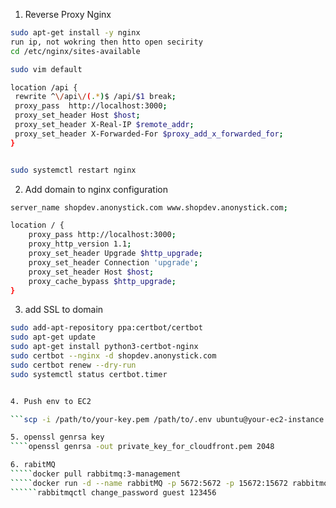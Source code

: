 1. Reverse Proxy Nginx

```bash
sudo apt-get install -y nginx
run ip, not wokring then htto open secirity
cd /etc/nginx/sites-available

sudo vim default

location /api {
 rewrite ^\/api\/(.*)$ /api/$1 break;
 proxy_pass  http://localhost:3000;
 proxy_set_header Host $host;
 proxy_set_header X-Real-IP $remote_addr;
 proxy_set_header X-Forwarded-For $proxy_add_x_forwarded_for;
}


sudo systemctl restart nginx
```

2. Add domain to nginx configuration

```bash
server_name shopdev.anonystick.com www.shopdev.anonystick.com;

location / {
    proxy_pass http://localhost:3000;
    proxy_http_version 1.1;
    proxy_set_header Upgrade $http_upgrade;
    proxy_set_header Connection 'upgrade';
    proxy_set_header Host $host;
    proxy_cache_bypass $http_upgrade;
}
```

3. add SSL to domain

```````bash
sudo add-apt-repository ppa:certbot/certbot
sudo apt-get update
sudo apt-get install python3-certbot-nginx
sudo certbot --nginx -d shopdev.anonystick.com
sudo certbot renew --dry-run
sudo systemctl status certbot.timer


4. Push env to EC2

```scp -i /path/to/your-key.pem /path/to/.env ubuntu@your-ec2-instance:/path/to/your-app/

5. openssl genrsa key
````openssl genrsa -out private_key_for_cloudfront.pem 2048

6. rabitMQ
`````docker pull rabbitmq:3-management
`````docker run -d --name rabbitMQ -p 5672:5672 -p 15672:15672 rabbitmq:3-management
``````rabbitmqctl change_password guest 123456
```````

